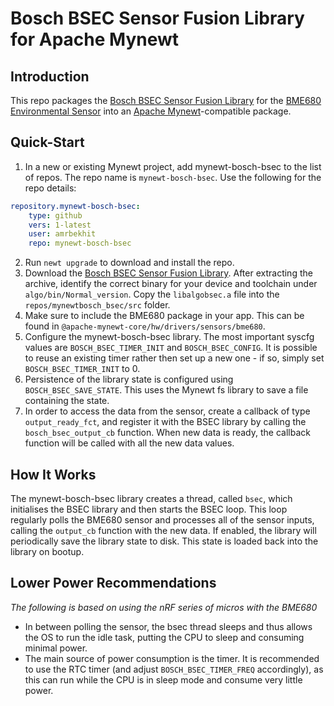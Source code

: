 # Bosch BSEC Sensor Fusion Library for Apache Mynewt

## Introduction
This repo packages the [Bosch BSEC Sensor Fusion Library](https://www.bosch-sensortec.com/bst/products/all_products/bsec) for the [BME680 Environmental Sensor](https://www.bosch-sensortec.com/bst/products/all_products/bme680) into an [Apache Mynewt](https://mynewt.apache.org/)-compatible package.

## Quick-Start
1. In a new or existing Mynewt project, add mynewt-bosch-bsec to the list of repos. The repo name is `mynewt-bosch-bsec`. Use the following for the repo details:
```yml
repository.mynewt-bosch-bsec:
    type: github
    vers: 1-latest
    user: amrbekhit
    repo: mynewt-bosch-bsec
```
2. Run `newt upgrade` to download and install the repo.
3. Download the [Bosch BSEC Sensor Fusion Library](https://www.bosch-sensortec.com/bst/products/all_products/bsec). After extracting the archive, identify the correct binary for your device and toolchain under `algo/bin/Normal_version`. Copy the `libalgobsec.a` file into the `repos/mynewtbosch_bsec/src` folder.
3. Make sure to include the BME680 package in your app. This can be found in `@apache-mynewt-core/hw/drivers/sensors/bme680`.
4. Configure the mynewt-bosch-bsec library. The most important syscfg values are `BOSCH_BSEC_TIMER_INIT` and `BOSCH_BSEC_CONFIG`. It is possible to reuse an existing timer rather then set up a new one - if so, simply set `BOSCH_BSEC_TIMER_INIT` to 0.
5. Persistence of the library state is configured using `BOSCH_BSEC_SAVE_STATE`. This uses the Mynewt fs library to save a file containing the state.
6. In order to access the data from the sensor, create a callback of type `output_ready_fct`, and register it with the BSEC library by calling the `bosch_bsec_output_cb` function. When new data is ready, the callback function will be called with all the new data values.

## How It Works
The mynewt-bosch-bsec library creates a thread, called `bsec`, which initialises the BSEC library and then starts the BSEC loop. This loop regularly polls the BME680 sensor and processes all of the sensor inputs, calling the `output_cb` function with the new data. If enabled, the library will periodically save the library state to disk. This state is loaded back into the library on bootup.

## Lower Power Recommendations
*The following is based on using the nRF series of micros with the BME680*
- In between polling the sensor, the bsec thread sleeps and thus allows the OS to run the idle task, putting the CPU to sleep and consuming minimal power.
- The main source of power consumption is the timer. It is recommended to use the RTC timer (and adjust `BOSCH_BSEC_TIMER_FREQ` accordingly), as this can run while the CPU is in sleep mode and consume very little power.

